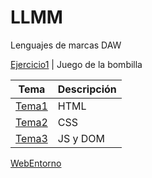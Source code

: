 # LLMM

Lenguajes de marcas DAW

 [Ejercicio1](/Practicas/Bombilla.html)         | Juego de la bombilla
 
Tema  | Descripción
-----------|--------------
 [Tema1](/Tema1/README.md)         | HTML
 [Tema2](/Tema2/readme.md)         | CSS 
 [Tema3](/Tema3/readme.md)         | JS y DOM

 [WebEntorno](/WebEntorno/index.html)
